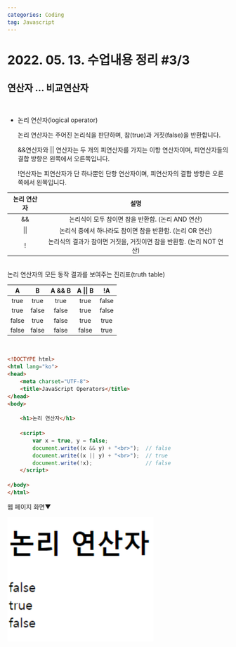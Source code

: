 ```yaml
---
categories: Coding	
tag: Javascript
---
```




# 2022. 05. 13. 수업내용 정리 #3/3

## 연산자 ... 비교연산자

<br>

+ 논리 연산자(logical operator)

  논리 연산자는 주어진 논리식을 판단하며, 참(true)과 거짓(false)을 반환합니다.<br>

  &&연산자와 || 연산자는 두 개의 피연산자를 가지는 이항 연산자이며, 피연산자들의 결합 방향은 왼쪽에서 오른쪽입니다.<br>

  !연산자는 피연산자가 단 하나뿐인 단항 연산자이며, 피연산자의 결합 방향은 오른쪽에서 왼쪽입니다.<br>

| 논리 연산자 |                             설명                             |
| :---------: | :----------------------------------------------------------: |
|     &&      |      논리식이 모두 참이면 참을 반환함. (논리 AND 연산)       |
|    \|\|     |  논리식 중에서 하나라도 참이면 참을 반환함. (논리 OR 연산)   |
|      !      | 논리식의 결과가 참이면 거짓을, 거짓이면 참을 반환함. (논리 NOT 연산) |

<br>논리 연산자의 모든 동작 결과를 보여주는 진리표(truth table)

|   A   |   B   | A && B | A \|\| B |  !A   |
| :---: | :---: | :----: | :------: | :---: |
| true  | true  |  true  |   true   | false |
| true  | false | false  |   true   | false |
| false | true  | false  |   true   | true  |
| false | false | false  |  false   | true  |

<br>

```html
<!DOCTYPE html>
<html lang="ko">
<head>
	<meta charset="UTF-8">
	<title>JavaScript Operators</title>
</head>
<body>

	<h1>논리 연산자</h1>

	<script>
		var x = true, y = false;
		document.write((x && y) + "<br>");	// false
		document.write((x || y) + "<br>");	// true
		document.write(!x);					// false
	</script>
	
</body>
</html>
```

웹 페이지 화면▼

<img src="../../images/2022-05-18-class7(비교연산자)/스크립트연산자예시8.png" alt="스크립트연산자예시8" style="zoom:150%;" />

